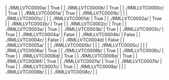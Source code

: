 | ./RMLLVTC0000a/ | True |
| ./RMLLVTC0000b/ | True |
| ./RMLLVTC0000c/ | True |
| ./RMLLVTC0001a/ | True |
| ./RMLLVTC0001b/ | |
| ./RMLLVTC0001c/ | |
| ./RMLLVTC0001d/ | True |
| ./RMLLVTC0002a/ | True |
| ./RMLLVTC0002b/ | True |
| ./RMLLVTC0002c/ | True |
| ./RMLLVTC0003a/ | True |
| ./RMLLVTC0003b/ | True |
| ./RMLLVTC0003c/ | True |
| ./RMLLVTC0004a/ | False |
| ./RMLLVTC0004b/ | False |
| ./RMLLVTC0004c/ | False |
| ./RMLLVTC0004d/ | False |
| ./RMLLVTC0005a/ | |
| ./RMLLVTC0005b/ | |
| ./RMLLVTC0005c/ | |
| ./RMLLVTC0006a/ | True |
| ./RMLLVTC0006b/ | True |
| ./RMLLVTC0006c/ | True |
| ./RMLLVTC0006d/ | True |
| ./RMLLVTC0006e/ | True |
| ./RMLLVTC0006f/ | True |
| ./RMLLVTC0007a/ | True |
| ./RMLLVTC0007b/ | True |
| ./RMLLVTC0007c/ | True |
| ./RMLLVTC0008a/ | |
| ./RMLLVTC0008b/ | |
| ./RMLLVTC0008c/ | |
